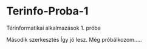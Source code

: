# Terinfo-Proba-1
Térinformatikai alkalmazások 1. próba 

Második szerkesztés
Így jó lesz.
Még próbálkozom.....
